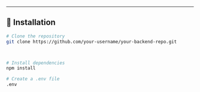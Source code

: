 
---

## 🔧 Installation

```bash
# Clone the repository
git clone https://github.com/your-username/your-backend-repo.git



# Install dependencies
npm install

# Create a .env file
.env
